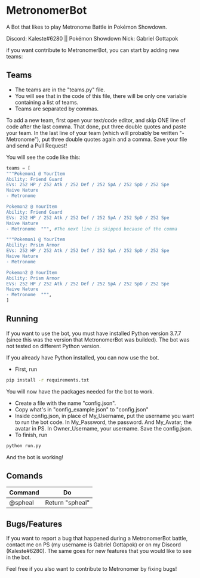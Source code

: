 # MetronomerBot
A Bot that likes to play Metronome Battle in Pokémon Showdown.

Discord: Kaleste#6280 || Pokémon Showdown Nick: Gabriel Gottapok

if you want contribute to MetronomerBot, you can start by adding new teams:

## Teams

- The teams are in the "teams.py" file.
- You will see that in the code of this file, there will be only one variable containing a list of teams.
- Teams are separated by commas.

To add a new team, first open your text/code editor, and skip ONE line of code after the last comma. That done, put three double quotes and paste your team.
In the last line of your team (which will probably be written "- Metronome"), put three double quotes again and a comma. Save your file and send a Pull Request!

You will see the code like this:

```python
teams = [
"""Pokemon1 @ YourItem  
Ability: Friend Guard  
EVs: 252 HP / 252 Atk / 252 Def / 252 SpA / 252 SpD / 252 Spe  
Naive Nature  
- Metronome  

Pokemon2 @ YourItem  
Ability: Friend Guard  
EVs: 252 HP / 252 Atk / 252 Def / 252 SpA / 252 SpD / 252 Spe  
Naive Nature  
- Metronome  """, #The next line is skipped because of the comma

"""Pokemon1 @ YourItem  
Ability: Prsim Armor  
EVs: 252 HP / 252 Atk / 252 Def / 252 SpA / 252 SpD / 252 Spe  
Naive Nature  
- Metronome  

Pokemon2 @ YourItem  
Ability: Prism Armor  
EVs: 252 HP / 252 Atk / 252 Def / 252 SpA / 252 SpD / 252 Spe  
Naive Nature  
- Metronome  """, 
]
```

## Running


If you want to use the bot, you must have installed Python version 3.7.7 (since this was the version that MetronomerBot was builded). The bot was not tested on different Python version.

If you already have Python installed, you can now use the bot.

- First, run
```bash
pip install -r requirements.txt
```

You will now have the packages needed for the bot to work.

- Create a file with the name "config.json".
- Copy what's in "config_example.json" to "config.json"
- Inside config.json, in place of My_Username, put the username you want to run the bot code. In My_Password, the password. And My_Avatar, the avatar in PS. In Owner_Username, your username. Save the config.json.
- To finish, run
```bash
python run.py
```

And the bot is working!

## Comands

| Command | Do |
| ------- | ---
| @spheal | Return "spheal" |

## Bugs/Features

If you want to report a bug that happened during a MetronomerBot battle, contact me on PS (my username is Gabriel Gottapok) or on my Discord (Kaleste#6280).
The same goes for new features that you would like to see in the bot.

Feel free if you also want to contribute to Metronomer by fixing bugs!